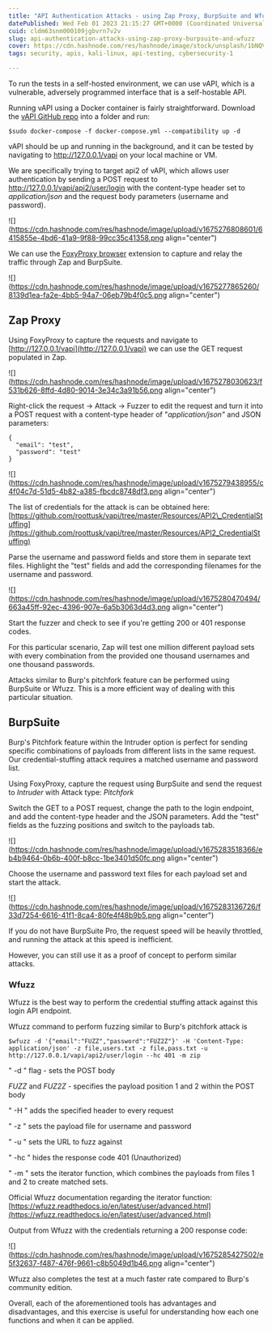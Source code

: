 ```yaml
---
title: "API Authentication Attacks - using Zap Proxy, BurpSuite and Wfuzz"
datePublished: Wed Feb 01 2023 21:15:27 GMT+0000 (Coordinated Universal Time)
cuid: cldm63snm000109jgbvrn7v2v
slug: api-authentication-attacks-using-zap-proxy-burpsuite-and-wfuzz
cover: https://cdn.hashnode.com/res/hashnode/image/stock/unsplash/1bNQVGzuy0U/upload/7f6f214c3c3db49e68e6f904ab055f38.jpeg
tags: security, apis, kali-linux, api-testing, cybersecurity-1

---
```


To run the tests in a self-hosted environment, we can use vAPI, which is a vulnerable, adversely programmed interface that is a self-hostable API.

Running vAPI using a Docker container is fairly straightforward. Download the [vAPI GitHub repo](https://github.com/roottusk/vapi.git) into a folder and run:

```plaintext
$sudo docker-compose -f docker-compose.yml --compatibility up -d
```

vAPI should be up and running in the background, and it can be tested by navigating to http://127.0.0.1/vapi on your local machine or VM.

We are specifically trying to target api2 of vAPI, which allows user authentication by sending a POST request to http://127.0.0.1/vapi/api2/user/login with the content-type header set to *application/json* and the request body parameters (username and password).

![](https://cdn.hashnode.com/res/hashnode/image/upload/v1675276808601/6415855e-4bd6-41a9-9f88-99cc35c41358.png align="center")

We can use the [FoxyProxy browser](https://addons.mozilla.org/en-US/firefox/addon/foxyproxy-standard/) extension to capture and relay the traffic through Zap and BurpSuite.

![](https://cdn.hashnode.com/res/hashnode/image/upload/v1675277865260/8139d1ea-fa2e-4bb5-94a7-06eb79b4f0c5.png align="center")

## Zap Proxy

Using FoxyProxy to capture the requests and navigate to [http://127.0.0.1/vapi](http://127.0.0.1/vapi) we can use the GET request populated in Zap.

![](https://cdn.hashnode.com/res/hashnode/image/upload/v1675278030623/f531b626-8ffd-4d80-9014-3e34c3a91b56.png align="center")

Right-click the request -&gt; Attack -&gt; Fuzzer to edit the request and turn it into a POST request with a content-type header of "*application/json"* and JSON parameters:

```plaintext
{
  "email": "test",
  "password": "test"
}
```

![](https://cdn.hashnode.com/res/hashnode/image/upload/v1675279438955/c4f04c7d-51d5-4b82-a385-fbcdc8748df3.png align="center")

The list of credentials for the attack is can be obtained here: [https://github.com/roottusk/vapi/tree/master/Resources/API2\_CredentialStuffing](https://github.com/roottusk/vapi/tree/master/Resources/API2_CredentialStuffing)

Parse the username and password fields and store them in separate text files. Highlight the "test" fields and add the corresponding filenames for the username and password.

![](https://cdn.hashnode.com/res/hashnode/image/upload/v1675280470494/663a45ff-92ec-4396-907e-6a5b3063d4d3.png align="center")

Start the fuzzer and check to see if you're getting 200 or 401 response codes.

For this particular scenario, Zap will test one million different payload sets with every combination from the provided one thousand usernames and one thousand passwords.

Attacks similar to Burp's pitchfork feature can be performed using BurpSuite or Wfuzz. This is a more efficient way of dealing with this particular situation.

## BurpSuite

Burp's Pitchfork feature within the Intruder option is perfect for sending specific combinations of payloads from different lists in the same request. Our credential-stuffing attack requires a matched username and password list.

Using FoxyProxy, capture the request using BurpSuite and send the request to *Intruder* with Attack type: *Pitchfork*

Switch the GET to a POST request, change the path to the login endpoint, and add the content-type header and the JSON parameters. Add the "test" fields as the fuzzing positions and switch to the payloads tab.

![](https://cdn.hashnode.com/res/hashnode/image/upload/v1675283518366/eb4b9464-0b6b-400f-b8cc-1be3401d50fc.png align="center")

Choose the username and password text files for each payload set and start the attack.

![](https://cdn.hashnode.com/res/hashnode/image/upload/v1675283136726/f33d7254-6616-41f1-8ca4-80fe4f48b9b5.png align="center")

If you do not have BurpSuite Pro, the request speed will be heavily throttled, and running the attack at this speed is inefficient.

However, you can still use it as a proof of concept to perform similar attacks.

### Wfuzz

Wfuzz is the best way to perform the credential stuffing attack against this login API endpoint.

Wfuzz command to perform fuzzing similar to Burp's pitchfork attack is

```plaintext
$wfuzz -d '{"email":"FUZZ","password":"FUZ2Z"}' -H 'Content-Type: application/json' -z file,users.txt -z file,pass.txt -u http://127.0.0.1/vapi/api2/user/login --hc 401 -m zip
```

" -d " flag - sets the POST body

*FUZZ* and *FUZ2Z* \- specifies the payload position 1 and 2 within the POST body

" -H " adds the specified header to every request

" -z " sets the payload file for username and password

" -u " sets the URL to fuzz against

" -hc " hides the response code 401 (Unauthorized)

" -m " sets the iterator function, which combines the payloads from files 1 and 2 to create matched sets.

Official Wfuzz documentation regarding the iterator function: [https://wfuzz.readthedocs.io/en/latest/user/advanced.html](https://wfuzz.readthedocs.io/en/latest/user/advanced.html)

Output from Wfuzz with the credentials returning a 200 response code:

![](https://cdn.hashnode.com/res/hashnode/image/upload/v1675285427502/e5f32637-f487-476f-9661-c8b5049d1b46.png align="center")

Wfuzz also completes the test at a much faster rate compared to Burp's community edition.

Overall, each of the aforementioned tools has advantages and disadvantages, and this exercise is useful for understanding how each one functions and when it can be applied.